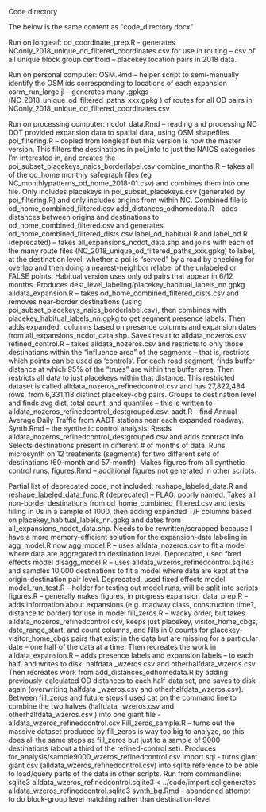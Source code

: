 Code directory

The below is the same content as "code_directory.docx"

Run on longleaf:
od_coordinate_prep.R -  generates NConly_2018_unique_od_filtered_coordinates.csv
 for use in routing – csv of all unique block group centroid – placekey location pairs in 2018 data.

Run on personal computer:
OSM.Rmd – helper script to semi-manually identify the OSM ids corresponding to locations of each expansion
osrm_run_large.jl – generates many .gpkgs (NC_2018_unique_od_filtered_paths_xxx.gpkg ) of routes for all OD pairs in NConly_2018_unique_od_filtered_coordinates.csv


Run on processing computer:
ncdot_data.Rmd – reading and processing NC DOT provided expansion data to spatial data, using OSM shapefiles
poi_filtering.R – copied from longleaf but this version is now the master version. This filters the destinations in poi_info to just the NAICS categories I’m interested in, and creates the poi_subset_placekeys_naics_borderlabel.csv 
combine_months.R – takes all of the od_home monthly safegraph files (eg NC_monthlypatterns_od_home_2018-01.csv) and combines them into one file. Only includes placekeys in poi_subset_placekeys.csv (generated by poi_filtering.R) and only includes origins from within NC. Combined file is od_home_combined_filtered.csv
add_distances_odhomedata.R – adds distances between origins and destinations to od_home_combined_filtered.csv and generates od_home_combined_filtered_dists.csv
label_od_habitual.R and label_od.R (deprecated) – takes all_expansions_ncdot_data.shp and joins with each of the many route files (NC_2018_unique_od_filtered_paths_xxx.gpkg) to label, at the destination level, whether a poi is “served” by a road by checking for overlap and then doing a nearest-neighbor relabel of the unlabeled or FALSE points. Habitual version uses only od pairs that appear in 6/12 months. Produces dest_level_labeling/placekey_habitual_labels_nn.gpkg
alldata_expansion.R – takes od_home_combined_filtered_dists.csv and removes near-border destinations (using poi_subset_placekeys_naics_borderlabel.csv), then combines with placekey_habitual_labels_nn.gpkg to get segment presence labels. Then adds expanded_ columns based on presence columns and expansion dates from all_expansions_ncdot_data.shp. Saves result to alldata_nozeros.csv
refined_control.R – takes alldata_nozeros.csv and restricts to only those destinations within the “influence area” of the segments – that is, restricts which points can be used as ‘controls’. For each road segment, finds buffer distance at which 95% of the “trues” are within the buffer area. Then restricts all data to just placekeys within that distance. This restricted dataset is called alldata_nozeros_refinedcontrol.csv and has 27,822,484 rows, from 6,331,118 distinct placekey-cbg pairs. Groups to destination level and finds avg dist, total count, and quantiles – this is written to alldata_nozeros_refinedcontrol_destgrouped.csv.
aadt.R – find Annual Average Daily Traffic from AADT stations near each expanded roadway.
Synth.Rmd – the synthetic control analysis! Reads alldata_nozeros_refinedcontrol_destgrouped.csv and adds contract info. Selects destinations present in different # of months of data. Runs microsynth on 12 treatments (segments) for two different sets of destinations (60-month and 57-month). Makes figures from all synthetic control runs.
figures.Rmd – additional figures not generated in other scripts.


Partial list of deprecated code, not included:
reshape_labeled_data.R and reshape_labeled_data_func.R (deprecated) – FLAG: poorly named. Takes all non-border destinations from od_home_combined_filtered.csv and tests filling in 0s in a sample of 1000, then adding expanded T/F columns based on placekey_habitual_labels_nn.gpkg and dates from all_expansions_ncdot_data.shp. Needs to be rewritten/scrapped because I have a more memory-efficient solution for the expansion-date labeling in agg_model.R now
agg_model.R – uses alldata_nozeros.csv to fit a model where data are aggregated to destination level. Deprecated, used fixed effects model
disagg_model.R – uses alldata_wzeros_refinedcontrol.sqlite3 and samples 10,000 destinations to fit a model where data are kept at the origin-destination pair level. Deprecated, used fixed effects model
model_run_test.R – holder for testing out model runs, will be split into scripts	
figures.R – generally makes figures, in progress
expansion_data_prep.R – adds information about expansions (e.g. roadway class, construction time?, distance to border) for use in model
fill_zeros.R – wacky order, but takes alldata_nozeros_refinedcontrol.csv, keeps just placekey, visitor_home_cbgs, date_range_start, and count columns, and fills in 0 counts for placekey-visitor_home_cbgs pairs that exist in the data but are missing for a particular date – one half of the data at a time. Then recreates the work in alldata_expansion.R – adds presence labels and expansion labels – to each half, and writes to disk: halfdata _wzeros.csv  and otherhalfdata_wzeros.csv. Then recreates work from add_distances_odhomedata.R  by adding previously-calculated OD distances to each half-data set, and saves to disk again (overwriting halfdata _wzeros.csv  and otherhalfdata_wzeros.csv). 
Between fill_zeros and future steps I used cat on the command line to combine the two halves (halfdata _wzeros.csv  and otherhalfdata_wzeros.csv ) into one giant file - alldata_wzeros_refinedcontrol.csv
Fill_zeros_sample.R – turns out the massive dataset produced by fill_zeros is way too big to analyze, so this does all the same steps as fill_zeros but just to a sample of 9000 destinations (about a third of the refined-control set). Produces for_analysis/sample9000_wzeros_refinedcontrol.csv
import.sql -  turns giant giant csv (alldata_wzeros_refinedcontrol.csv) into sqlite reference to be able to load/query parts of the data in other scripts. Run from commandline:
	sqlite3 alldata_wzeros_refinedcontrol.sqlite3 < ../code/import.sql
	generates alldata_wzeros_refinedcontrol.sqlite3
synth_bg.Rmd -  abandoned attempt to do block-group level matching rather than destination-level
